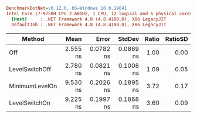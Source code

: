 ``` ini

BenchmarkDotNet=v0.12.0, OS=Windows 10.0.19041
Intel Core i7-9750H CPU 2.60GHz, 1 CPU, 12 logical and 6 physical cores
  [Host]     : .NET Framework 4.8 (4.8.4180.0), X86 LegacyJIT
  DefaultJob : .NET Framework 4.8 (4.8.4180.0), X86 LegacyJIT


```
|         Method |     Mean |     Error |    StdDev | Ratio | RatioSD |
|--------------- |---------:|----------:|----------:|------:|--------:|
|            Off | 2.555 ns | 0.0782 ns | 0.0869 ns |  1.00 |    0.00 |
| LevelSwitchOff | 2.780 ns | 0.0821 ns | 0.1008 ns |  1.09 |    0.05 |
| MinimumLevelOn | 9.530 ns | 0.2026 ns | 0.1895 ns |  3.72 |    0.17 |
|  LevelSwitchOn | 9.225 ns | 0.1997 ns | 0.1868 ns |  3.60 |    0.09 |
